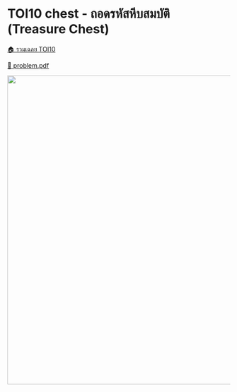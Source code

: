 <!-- @codegen_problem begin -->
# TOI10 chest - ถอดรหัสหีบสมบัติ (Treasure Chest)

[🏠 รวมเฉลย TOI10](../)

[💎 problem.pdf](./toi10_chest.pdf)

<img width="700" src="https://github.com/krist7599555/toi/assets/19445033/80c80822-7583-4bcd-a705-dae3eacdee85" />
<!-- @codegen_problem end -->

